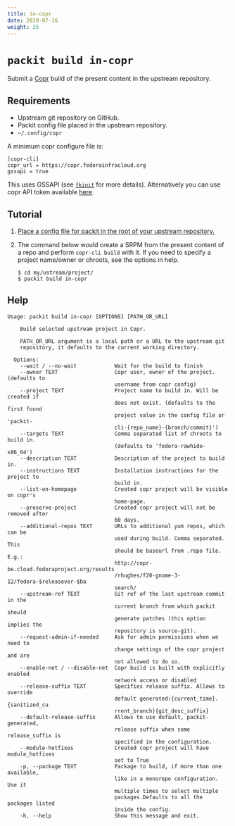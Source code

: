 ```yaml
---
title: in-copr
date: 2019-07-16
weight: 35
---
```


# `packit build in-copr`

Submit a [Copr](https://copr.fedorainfracloud.org) build of the present content in the upstream repository.

## Requirements

* Upstream git repository on GitHub.
* Packit config file placed in the upstream repository.
* `~/.config/copr`

A minimum copr configure file is:
```
[copr-cli]
copr_url = https://copr.fedorainfracloud.org
gssapi = true
```
This uses GSSAPI (see [`fkinit`](https://fedoraproject.org/wiki/Infrastructure/Kerberos#How_to_use_kerberos_auth_with_Fedora_Infrastructure)
for more details). Alternatively you can use copr API token available [here](https://copr.fedorainfracloud.org/api/).

## Tutorial

1. [Place a config file for packit in the root of your upstream repository.](/docs/configuration/)

2. The command below would create a SRPM from the present content of a repo and perform `copr-cli build` with it. If you need to specify a project name/owner or chroots, see the options in help.
    ```
    $ cd my/ustream/project/
    $ packit build in-copr
    ```

## Help

    Usage: packit build in-copr [OPTIONS] [PATH_OR_URL]

        Build selected upstream project in Copr.
      
        PATH_OR_URL argument is a local path or a URL to the upstream git
        repository, it defaults to the current working directory.
      
      Options:
        --wait / --no-wait            Wait for the build to finish
        --owner TEXT                  Copr user, owner of the project. (defaults to
                                      username from copr config)
        --project TEXT                Project name to build in. Will be created if
                                      does not exist. (defaults to the first found
                                      project value in the config file or 'packit-
                                      cli-{repo_name}-{branch/commit}')
        --targets TEXT                Comma separated list of chroots to build in.
                                      (defaults to 'fedora-rawhide-x86_64')
        --description TEXT            Description of the project to build in.
        --instructions TEXT           Installation instructions for the project to
                                      build in.
        --list-on-homepage            Created copr project will be visible on copr's
                                      home-page.
        --preserve-project            Created copr project will not be removed after
                                      60 days.
        --additional-repos TEXT       URLs to additional yum repos, which can be
                                      used during build. Comma separated. This
                                      should be baseurl from .repo file. E.g.:
                                      http://copr-be.cloud.fedoraproject.org/results
                                      /rhughes/f20-gnome-3-12/fedora-$releasever-$ba
                                      search/
        --upstream-ref TEXT           Git ref of the last upstream commit in the
                                      current branch from which packit should
                                      generate patches (this option implies the
                                      repository is source-git).
        --request-admin-if-needed     Ask for admin permissions when we need to
                                      change settings of the copr project and are
                                      not allowed to do so.
        --enable-net / --disable-net  Copr build is built with explicitly enabled
                                      network access or disabled
        --release-suffix TEXT         Specifies release suffix. Allows to override
                                      default generated:{current_time}.{sanitized_cu
                                      rrent_branch}{git_desc_suffix}
        --default-release-suffix      Allows to use default, packit-generated,
                                      release suffix when some release_suffix is
                                      specified in the configuration.
        --module-hotfixes             Created copr project will have module_hotfixes
                                      set to True
        -p, --package TEXT            Package to build, if more than one available,
                                      like in a monorepo configuration. Use it
                                      multiple times to select multiple
                                      packages.Defaults to all the packages listed
                                      inside the config.
        -h, --help                    Show this message and exit.


